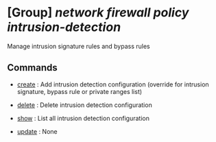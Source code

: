 # [Group] _network firewall policy intrusion-detection_

Manage intrusion signature rules and bypass rules

## Commands

- [create](/Commands/network/firewall/policy/intrusion-detection/_create.md)
: Add intrusion detection configuration (override for intrusion signature, bypass rule or private ranges list)

- [delete](/Commands/network/firewall/policy/intrusion-detection/_delete.md)
: Delete intrusion detection configuration

- [show](/Commands/network/firewall/policy/intrusion-detection/_show.md)
: List all intrusion detection configuration

- [update](/Commands/network/firewall/policy/intrusion-detection/_update.md)
: None
